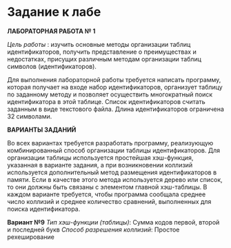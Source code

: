 # Задание к лабе

**ЛАБОРАТОРНАЯ РАБОТА № 1**

*Цель работы* : изучить основные методы организации таблиц идентификаторов,
получить представление о преимуществах и недостатках, присущих различным методам
организации таблиц символов (идентификаторов).

Для выполнения лабораторной работы требуется написать программу, которая
получает на входе набор идентификаторов, организует таблицу по заданному методу и
позволяет осуществить многократный поиск идентификатора в этой таблице. Список
идентификаторов считать заданным в виде текстового файла. Длина идентификаторов
ограничена 32 символами.

**ВАРИАНТЫ ЗАДАНИЙ**

Во всех вариантах требуется разработать программу, реализующую
комбинированный способ организации таблицы идентификаторов. Для организации
таблицы используется простейшая хэш-функция, указанная в варианте задания, а при
возникновении коллизий используется дополнительный метод размещения
идентификаторов в памяти. Если в качестве этого метода используется дерево или список,
то они должны быть связаны с элементом главной хэш-таблицы.
В каждом варианте требуется, чтобы программа сообщала среднее число коллизий
и среднее количество сравнений, выполненных для поиска идентификатора.

**Вариант №9**
*Тип хэш-функции (таблицы)*: Сумма кодов первой, второй и последней букв
*Способ разрешения коллизий*: Простое рехеширование
